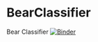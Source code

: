 # BearClassifier
Bear Classifier
[![Binder](https://mybinder.org/badge_logo.svg)](https://mybinder.org/v2/gh/badriram939/BearClassifier/main?urlpath=%2Frender%2Fvoila%2FbearApp.ipynb)
